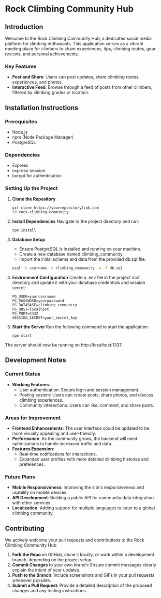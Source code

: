 # Rock Climbing Community Hub

## Introduction

Welcome to the Rock Climbing Community Hub, a dedicated social media platform for climbing enthusiasts. This application serves as a vibrant meeting place for climbers to share experiences, tips, climbing routes, gear reviews, and personal achievements.

### Key Features

- **Post and Share**: Users can post updates, share climbing routes, experiences, and photos.
- **Interactive Feed**: Browse through a feed of posts from other climbers, filtered by climbing grades or location.

## Installation Instructions

### Prerequisites

- Node.js
- npm (Node Package Manager)
- PostgreSQL

### Dependencies

- Express
- express-session
- bcrypt for authentication

### Setting Up the Project

1. **Clone the Repository**

   ```bash
   git clone https://yourrepositorylink.com
   cd rock-climbing-community
2. **Install Dependencies**
   Navigate to the project directory and run:

   ```bash
   npm install
3. **Database Setup**
   - Ensure PostgreSQL is installed and running on your machine.
   - Create a new database named climbing_community.
   - Import the initial schema and data from the provided db.sql file:
   ```bash
   psql -U username -d climbing_community -a -f db.sql
4. **Environment Configuration**
   Create a .env file in the project root directory and update it with your database credentials and session secret:
   
   ```plaintext
   PG_USER=yourusername
   PG_PASSWORD=yourpassword
   PG_DATABASE=climbing_community
   PG_HOST=localhost
   PG_PORT=5432
   SESSION_SECRET=your_secret_key
   
5. **Start the Server**
   Run the following command to start the application:
   
   ```bash
   npm start

The server should now be running on http://localhost:1337.

## Development Notes

### Current Status

- **Working Features**:
  - User authentication: Secure login and session management.
  - Posting system: Users can create posts, share photos, and discuss climbing experiences.
  - Community interactions: Users can like, comment, and share posts.

### Areas for Improvement

- **Frontend Enhancements**: The user interface could be updated to be more visually appealing and user-friendly.
- **Performance**: As the community grows, the backend will need optimizations to handle increased traffic and data.
- **Features Expansion**:
  - Real-time notifications for interactions.
  - Expanded user profiles with more detailed climbing histories and preferences.

### Future Plans

- **Mobile Responsiveness**: Improving the site's responsiveness and usability on mobile devices.
- **API Development**: Building a public API for community data integration with other services.
- **Localization**: Adding support for multiple languages to cater to a global climbing community.

## Contributing

We actively welcome your pull requests and contributions to the Rock Climbing Community Hub:

1. **Fork the Repo** on GitHub, clone it locally, or work within a development branch, depending on the project setup.
2. **Commit Changes** to your own branch: Ensure commit messages clearly explain the intent of your updates.
3. **Push to the Branch**: Include screenshots and GIFs in your pull requests whenever possible.
4. **Submit a Pull Request**: Provide a detailed description of the proposed changes and any testing instructions.

